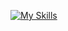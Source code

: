 [![My Skills](https://skillicons.dev/icons?i=cs,go,java,python,postgresql,docker)](https://skillicons.dev)
